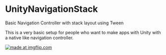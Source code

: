 # UnityNavigationStack
Basic Navigation Controller with stack layout using Tween

This is a very basic setup for people who want to make apps with Unity with a native like navigation controller.

<a href="https://imgflip.com/gif/27m4oc"><img src="https://i.imgflip.com/27m4oc.gif" title="made at imgflip.com"/></a>
